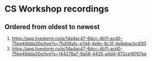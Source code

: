 # CS Workshop recordings
## Ordered from oldest to newest

1. https://app.livestorm.co/p/14a4ac47-6dcc-4b11-acd0-75be49dda30e/live?s=75d39a1c-e7d4-4e6c-9c3f-4e8abacbc830
2. https://app.livestorm.co/p/14a4ac47-6dcc-4b11-acd0-75be49dda30e/live?s=144276a7-9a56-4425-a4d4-672ce19767ee
